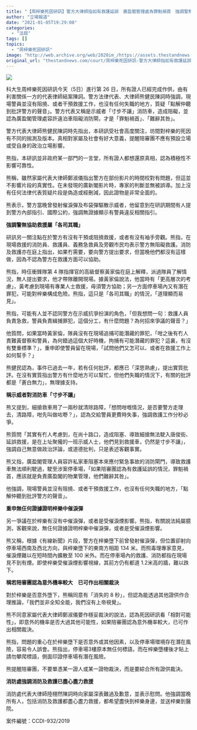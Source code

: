 ```yaml
---
title: "【周梓樂死因研訊】警方大律師指如有救護延誤　廣盈閣管理處為罪魁禍首　強調警無阻救援無失職"
author: "立場報道"
date: "2021-01-05T19:29:00"
categories:
  - "法庭"
tags: []
topics:
  - "周梓樂死因研訊"
image: "http://web.archive.org/web/2020im_/https://assets.thestandnews.com/media/photos/134927358_10164907902220221_6441556941183785287_o20copy_SKr8X_WAzblez.png"
original_url: "thestandnews.com/court/周梓樂死因研訊-警方大律師指如有救護延誤-廣盈閣管理處為罪魁禍首-強調警無阻救援無失職"
---
```

![](http://web.archive.org/web/2020im_/https://assets.thestandnews.com/media/photos/134927358_10164907902220221_6441556941183785287_o20copy_SKr8X_WAzblez.png)

科大生周梓樂死因研訊今天（5日）進行第 26 日，所有證人已經完成作供，由有利害關係一方的代表律師結案陳詞。警方法律代表、大律師熊健民陳詞時強調，現場警員並沒有阻撓、或者干預救援工作，也沒有任何失職的地方，質疑「點解仲聽到批評警方的聲音」。警方代表又稱是示威者「寸步不讓」消防車，造成阻礙，並認為廣盈閣管理處容許違泊車阻礙消防閘，才是「罪魁禍首」、「難辭其咎」。

警方代表大律師熊健民陳詞時先指出，本研訊受社會高度關注，坊間對梓樂的死因有不同的揣測及版本。真相對家屬及社會有好大意義，提醒陪審團不應有預設立場或受自身的政治立場影響。

熊指，本研訊並非政府某一部門的一言堂，所有證人都想還原真相，認為積極性不影響可靠性。

熊稱，雖然家屬代表大律師鄭淑儀指出警方在部份影片的時間校對有問題，但這並不影響片段的真實性。在未發現的廣新閣影片時，專家的判斷並無被誤導。加上沒有仼何法律代表質疑片段是偽造或經刪減，因此證物是非常全面的。

熊表示，警方當晚曾發射催淚彈及布袋彈驅散示威者，他留意到在研訊期間有人提到警方內部指引、國際公約，強調無證據顯示有警員違反相關指引。

**強調警無協助救援屬「各司其職」**

研訊另一關注點在於警方有沒有干預或阻撓救援，或者有沒有袖手旁觀。熊指，在現場救援的消防員、救護員、義務急救員及旁觀市民均表示警方無阻礙救護。消防及救護亦在庭上指出，如果冇需要，要向警方提出要求，但當晚他們都沒有這樣做，因為不認為警方在救護方面可以協助。

熊指，時仼衝鋒隊第 4 隊指揮官的高級督察黃家倫在庭上解釋，派過隊員了解情況，無人提出要求，他才帶隊離開現場。據黃家倫說法，他當時有「更高層次的考慮」，黃考慮到現場有專業人士救援，毋須警方協助；另一方面停車場內又有潛在罪犯，可能對梓樂構成危險。熊指，這只是「各司其職」的情況，「道理顯而易見」。

熊指，可能有人並不認同警方在示威抗爭扮演的角色，「但我想問一句：救護人員負責急救，警員負責緝捕罪犯，這個分工，有什麼問題？為何招來爭議的聲音？」

他質問，如果當時黃家倫，隊員沒有在現場追捕可能潛藏的罪犯，「咁之後有冇人責難黃督察和警員，為何錯過這個大好時機，拘捕有可能潛藏的罪犯？這裏，有沒有雙重標準？」，重申即使警員留在現場，「試問他們又怎可以、或者在救援工作上如何幫手？」

熊健民認為，事件已過去一年，若有仼何批評，都應已「深思熟慮」，提出實質批評。在沒有實質指出警方有什麼地方可以幫忙，但他們失職的情況下，有關的批評都是「蒼白無力」，無理據支持。

**稱示威者對消防車「寸步不讓」**

熊又提到，細搶救車用了一兩秒就清除路障，「想問咁嘅情況，是否要警方走理去，清路障，咁先叫做咗嘢？」，認為交給警員更費時失事，強調救護工作分秒必爭。

熊質問「其實有冇人考慮到，在尚十路口，造成阻塞、導致細搶無法駛入唐俊街、延誤救援，是在上址聚攏的一班示威人士，他們見到救援車，仍然是寸步不讓」，強調自己無意做政治評論，或道德批判，只是表述客觀事實。

熊又指，廣盈閣管理人員容許私家車阻塞本來應付緊急事故的消防閘門，導致救護車無法順利駛過，駛至涉案停車場，「如果陪審團認為有救護延誤的情況，罪魁禍首，應該就是負責廣盈閣的物業管理，他們難辭其咎」。

他強調，現場警員並沒有阻撓、或者干預救援工作，也沒有任何失職的地方，「點解仲聽到批評警方的聲音」。

**重申無仼何證據證明梓樂中催淚彈**

另一爭議在於梓樂有沒有中催淚彈，或者是受催淚煙影響。熊指，有關說法純屬臆測，客觀來說，無仼何證據證明梓樂中催淚彈，或者是受催淚煙影響。

熊又稱，根據《有線新聞》片段，警方在梓樂墮下前曾發射催淚彈，但位置卻射向停車場西南及西北方向，與梓樂墮下的東南方相距 134 米。而照毒理專家意見，催淚煙難以在短時間內擴散至 100 米外。而在停車場內的救護、消防都指在現場見不到有煙。即使梓樂受催淚煙影響視線，其前方仍有都道 1.2米高的牆，難以跌下。

**稱若陪審團認為意外機率較大　已可作出相關裁決**

對於梓樂是否意外墮下，熊稱同意有「消失的 8 秒」，但認為能透過其他證供作合理推論，「我們並非全知全能，我們沒有上帝視覺」。

熊不同意家屬代表大律師鄭淑儀要作穩妥裁決的說法，認為死因研訊看「相對可能性」，即意外的機率是否大過其他可能性，如果陪審團認為意外機率較大，已可作出相關裁決。

熊指，問題的重心在於梓樂墮下是否意外或其他因素，以及停車場環境存在潛在風險，容易令人誤會。熊指出，停車場3樓原本無仼何標語，而在梓樂墮樓後才貼上請勿攀爬標語，側面印證停車場有潛在風險。

熊提醒陪審團，不要單憑某一證人或某一證物裁決，而是要綜合所有證供裁決。

**消防處強調消防及救護已盡心盡力救援**

消防處代表大律師陸栩然陳詞時向家屬深表難過及歉意，並表示慰問。他強調當晚所有人，包括消防及救護都盡心盡力救援，都希望盡快到梓樂身邊，並送梓樂到醫院。

案件編號：CCDI-932/2019